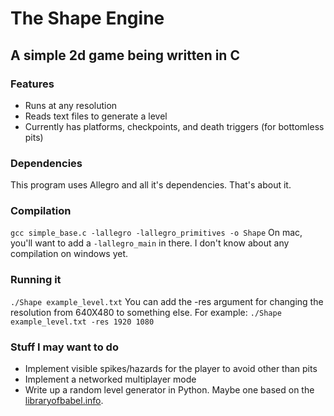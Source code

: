# The Shape Engine
## A simple 2d game being written in C

### Features

- Runs at any resolution
- Reads text files to generate a level
- Currently has platforms, checkpoints, and death triggers (for bottomless pits)

### Dependencies
This program uses Allegro and all it's dependencies. That's about it.

### Compilation
`gcc simple_base.c -lallegro -lallegro_primitives -o Shape`
On mac, you'll want to add a `-lallegro_main` in there. I don't know about any compilation on windows yet.

### Running it
`./Shape example_level.txt`
You can add the -res argument for changing the resolution from 640X480 to something else. For example:
`./Shape example_level.txt -res 1920 1080`

### Stuff I may want to do

- Implement visible spikes/hazards for the player to avoid other than pits
- Implement a networked multiplayer mode
- Write up a random level generator in Python. Maybe one based on the [libraryofbabel.info](http://www.libraryofbabel.info).
